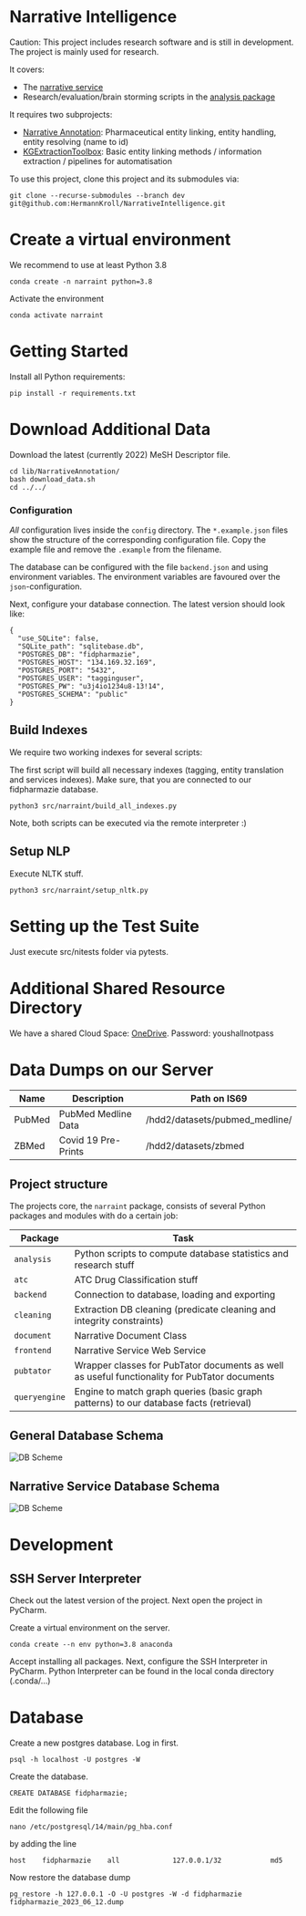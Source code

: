 # Narrative Intelligence
Caution: This project includes research software and is still in development.
The project is mainly used for research.

It covers:
- The [narrative service](http://134.169.32.177) 
- Research/evaluation/brain storming scripts in the [analysis package](src/narraint/analysis)

It requires two subprojects:
- [Narrative Annotation](https://github.com/HermannKroll/NarrativeAnnotation): Pharmaceutical entity linking, entity handling, entity resolving (name to id)
- [KGExtractionToolbox](https://github.com/HermannKroll/KGExtractionToolbox): Basic entity linking methods / information extraction / pipelines for automatisation


To use this project, clone this project and its submodules via:
```
git clone --recurse-submodules --branch dev git@github.com:HermannKroll/NarrativeIntelligence.git
```

# Create a virtual environment
We recommend to use at least Python 3.8
```
conda create -n narraint python=3.8
```

Activate the environment
```
conda activate narraint
```

# Getting Started
Install all Python requirements:
```
pip install -r requirements.txt
```


# Download Additional Data
Download the latest (currently 2022) MeSH Descriptor file. 
```
cd lib/NarrativeAnnotation/
bash download_data.sh
cd ../../
```


### Configuration
*All* configuration lives inside the `config` directory. 
The `*.example.json` files show the structure of the corresponding configuration file. 
Copy the example file and remove the `.example` from the filename.

The database can be configured with the file ``backend.json`` and using environment variables. 
The environment variables are favoured over the `json`-configuration. 


Next, configure your database connection. 
The latest version should look like:
```
{
  "use_SQLite": false,
  "SQLite_path": "sqlitebase.db",
  "POSTGRES_DB": "fidpharmazie",
  "POSTGRES_HOST": "134.169.32.169",
  "POSTGRES_PORT": "5432",
  "POSTGRES_USER": "tagginguser",
  "POSTGRES_PW": "u3j4io1234u8-13!14",
  "POSTGRES_SCHEMA": "public"
}
```


## Build Indexes
We require two working indexes for several scripts:

The first script will build all necessary indexes (tagging, entity translation and services indexes). 
Make sure, that you are connected to our fidpharmazie database.
```
python3 src/narraint/build_all_indexes.py
```

Note, both scripts can be executed via the remote interpreter :)

## Setup NLP 
Execute NLTK stuff.
```
python3 src/narraint/setup_nltk.py
```

# Setting up the Test Suite
Just execute src/nitests folder via pytests.

# Additional Shared Resource Directory
We have a shared Cloud Space: [OneDrive](https://1drv.ms/u/s!ArDgbq3ak3Zuh5oNxxBPfJSqqpB2cw?e=iMfQKR). Password: youshallnotpass


# Data Dumps on our Server
| Name | Description | Path on IS69 | 
| ------ | ------ | ------ | 
| PubMed | PubMed Medline Data | /hdd2/datasets/pubmed_medline/ |
| ZBMed | Covid 19 Pre-Prints | /hdd2/datasets/zbmed |


## Project structure
The projects core, the `narraint` package, consists of several Python packages and modules with do a certain job:

| Package | Task |
|-----------------|-----------------------------------------------------------------------------------------------|
| `analysis` | Python scripts to compute database statistics and research stuff |
| `atc` | ATC Drug Classification stuff |
| `backend` | Connection to database, loading and exporting |
| `cleaning` | Extraction DB cleaning (predicate cleaning and integrity constraints) |
| `document` | Narrative Document Class |
| `frontend` | Narrative Service Web Service |
| `pubtator` | Wrapper classes for PubTator documents as well as useful functionality for PubTator documents |
| `queryengine` | Engine to match graph queries (basic graph patterns) to our database facts (retrieval)

## General Database Schema
![DB Scheme](./docs/dbdiagram.png)

## Narrative Service Database Schema
![DB Scheme](./docs/dbdiagram_service.png)


# Development 
## SSH Server Interpreter
Check out the latest version of the project. 
Next open the project in PyCharm.

Create a virtual environment on the server.
```
conda create --n env python=3.8 anaconda
```

Accept installing all packages. 
Next, configure the SSH Interpreter in PyCharm. 
Python Interpreter can be found in the local conda directory (.conda/...)


# Database

Create a new postgres database. 
Log in first.
```
psql -h localhost -U postgres -W
```

Create the database.
```
CREATE DATABASE fidpharmazie;
```


Edit the following file
```
nano /etc/postgresql/14/main/pg_hba.conf
```
by adding the line
``` 
host    fidpharmazie    all             127.0.0.1/32            md5
```

Now restore the database dump
``` 
pg_restore -h 127.0.0.1 -O -U postgres -W -d fidpharmazie fidpharmazie_2023_06_12.dump
``` 